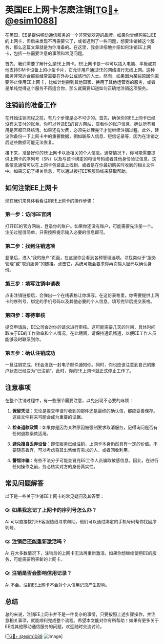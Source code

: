 # 英国EE上网卡怎麽注销[[TG💪+ @esim1088](https://t.me/s/esim1088)]

在英国，EE是提供移动通信服务的一个非常受欢迎的品牌。如果你曾经购买过EE的上网卡，但后来发现不再需要它了，或者遇到了一些问题，想要注销掉这个服务，那么这篇文章就是为你准备的。在这里，我会详细地介绍如何注销EE上网卡，包括一些需要注意的事项和常见问题。

首先，我们需要了解什么是EE上网卡。EE上网卡是一种可以插入电脑、平板或其他支持SIM卡设备上的小型卡片，它允许用户通过EE的网络进行无线上网。这种服务非常适合那些经常需要在外办公或旅行的人士。然而，如果因为某些原因你需要停止使用EE上网卡，比如计划搬到其他国家、换用了其他运营商的服务，或者是单纯觉得这个服务不再适合你，那么就需要知道如何正确地注销这项服务。

## 注销前的准备工作

在开始注销流程之前，有几个步骤是必不可少的。首先，确保你的EE上网卡已经没有未支付的账单。你可以登录EE的官方网站，查看你的账户信息，确认所有费用是否都已经结清。如果还有欠费，必须先处理完毕才能继续注销过程。此外，建议你备份一下上网卡中的重要数据，例如联系人信息、短信记录等，因为在注销之后这些数据可能无法恢复。

接下来，准备好你的EE上网卡以及相关的个人信息。通常情况下，你可能需要提供上网卡的序列号（SN）以及与该卡绑定的电话号码或者其他身份验证信息。这些信息通常可以在上网卡包装盒上找到，或者是在你最初购买时收到的相关文件中。如果忘记了相关信息，可以通过拨打EE客服热线来获取帮助。

## 如何注销EE上网卡

现在我们来具体看看注销EE上网卡的操作步骤：

### 第一步：访问EE官网

打开EE的官方网站，登录你的账户。如果你还没有账户，可能需要先注册一个。注册过程很简单，只需按照提示输入必要的信息即可。

### 第二步：找到注销选项

登录后，进入“我的账户”页面，在这里你会看到各种管理选项。寻找类似于“服务管理”或“取消服务”的链接。点击它，系统可能会要求你再次输入密码以确认身份。

### 第三步：填写注销申请表

点击注销链接后，会弹出一个在线表格让你填写。在这份表格里，你需要提供上网卡的序列号、绑定的手机号码以及其他必要的个人信息。填写完毕后提交表格。

### 第四步：等待审核

提交申请后，EE公司会对你的请求进行审核。这可能需要几天的时间，具体时间取决于EE的工作效率和个人情况。在此期间，请保持通讯畅通，以便EE工作人员能够及时联系到你。

### 第五步：确认注销成功

一旦注销完成，EE会发送一封电子邮件通知你。同时，你也应该注意到自己的账户状态已经变为“已注销”。此时，你的EE上网卡就正式停止工作了。

## 注意事项

在整个注销过程中，有一些细节需要注意，以免出现不必要的麻烦：

1. **保留凭证**：无论是提交申请时收到的邮件还是最终的确认信，都应妥善保存。这些文件将来可能会成为重要的证据。
   
2. **检查退款政策**：如果你是因为某种原因被强制要求取消服务，记得询问是否有任何退款条款适用。

3. **避免擅自丢弃设备**：即使服务已经注销，上网卡本身仍然具有一定的价值。不要随意丢弃，可以考虑将其出售给有需求的人，或者回收利用。

4. **警惕诈骗**：有些不法分子可能会冒充EE工作人员骗取敏感信息。因此，在进行任何操作之前，务必核实对方的身份真实性。

## 常见问题解答

以下是一些关于注销EE上网卡的常见疑问及其答案：

### Q: 如果我忘记了上网卡的序列号怎么办？

A: 可以直接拨打EE客服热线寻求帮助。他们可以通过绑定的手机号码帮你找回序列号。

### Q: 注销后还能重新激活吗？

A: 在大多数情况下，注销后的上网卡无法再重新激活。如果你想继续使用EE的服务，可能需要购买新的上网卡。

### Q: 注销是否会影响信用记录？

A: 不会。注销EE上网卡不会对个人信用记录产生影响。

## 总结

总的来说，注销EE上网卡并不是一件复杂的事情，只要按照上述步骤操作，并注意相关事项，就能顺利完成整个流程。希望本文能对你有所帮助！如果有更多关于EE或其他移动通信服务的问题，欢迎随时交流讨论。

[[TG💪+ @esim1088](https://t.me/s/esim1088) ![Image](https://i.postimg.cc/4NQfJmqS/Snipaste-2025-05-13-00-14-12.png)]